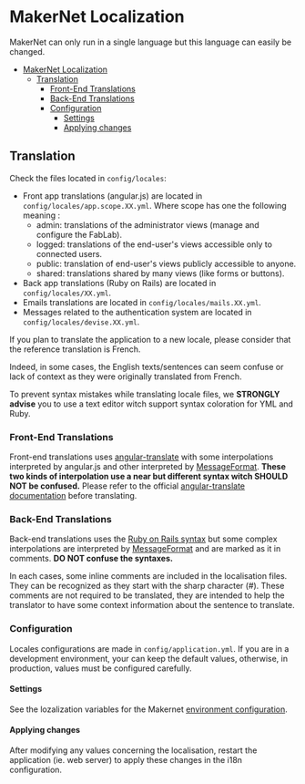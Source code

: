 # MakerNet Localization

MakerNet can only run in a single language but this language can easily be changed.

- [MakerNet Localization](#makernet-localization)
    - [Translation](#translation)
        - [Front-End Translations](#front-end-translations)
        - [Back-End Translations](#back-end-translations)
        - [Configuration](#configuration)
            - [Settings](#settings)
            - [Applying changes](#applying-changes)

## Translation

Check the files located in `config/locales`:

- Front app translations (angular.js) are located in  `config/locales/app.scope.XX.yml`.
 Where scope has one the following meaning :
    - admin: translations of the administrator views (manage and configure the FabLab).
    - logged: translations of the end-user's views accessible only to connected users.
    - public: translation of end-user's views publicly accessible to anyone.
    - shared: translations shared by many views (like forms or buttons).
- Back app translations (Ruby on Rails) are located in  `config/locales/XX.yml`.
- Emails translations are located in `config/locales/mails.XX.yml`.
- Messages related to the authentication system are located in `config/locales/devise.XX.yml`.

If you plan to translate the application to a new locale, please consider that the reference translation is French.

Indeed, in some cases, the English texts/sentences can seem confuse or lack of context as they were originally translated from French.

To prevent syntax mistakes while translating locale files, we **STRONGLY advise** you to use a text editor witch support syntax coloration for YML and Ruby.


### Front-End Translations

Front-end translations uses [angular-translate](http://angular-translate.github.io) with some interpolations interpreted by angular.js and other interpreted by [MessageFormat](https://github.com/SlexAxton/messageformat.js/).
**These two kinds of interpolation use a near but different syntax witch SHOULD NOT be confused.**
Please refer to the official [angular-translate documentation](http://angular-translate.github.io/docs/#/guide/14_pluralization) before translating.


### Back-End Translations

Back-end translations uses the [Ruby on Rails syntax](http://guides.rubyonrails.org/i18n.html) but some complex interpolations are interpreted by [MessageFormat](https://github.com/format-message/message-format-rb) and are marked as it in comments.
**DO NOT confuse the syntaxes.**

In each cases, some inline comments are included in the localisation files.
They can be recognized as they start with the sharp character (#).
These comments are not required to be translated, they are intended to help the translator to have some context information about the sentence to translate.


### Configuration

Locales configurations are made in `config/application.yml`.
If you are in a development environment, your can keep the default values, otherwise, in production, values must be configured carefully.

#### Settings

See the lozalization variables for the Makernet [environment configuration](env_configuration.md).

#### Applying changes

After modifying any values concerning the localisation, restart the application (ie. web server) to apply these changes in the i18n configuration.
